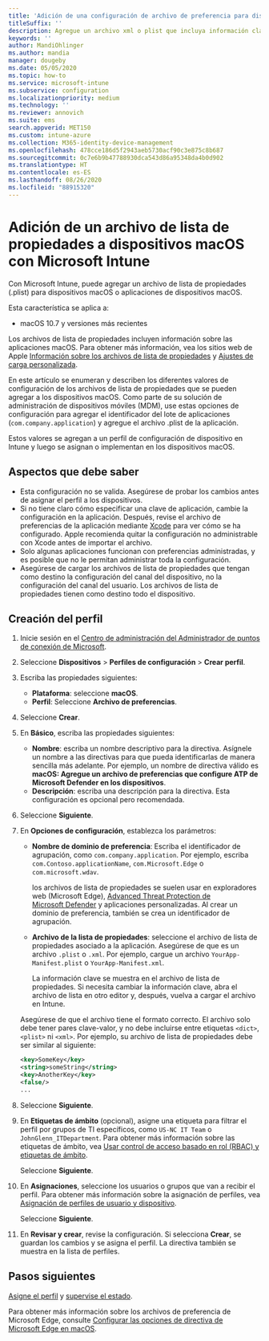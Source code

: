 ```yaml
---
title: 'Adición de una configuración de archivo de preferencia para dispositivos macOS en Microsoft Intune: Azure | Microsoft Docs'
titleSuffix: ''
description: Agregue un archivo xml o plist que incluya información clave sobre la aplicación. Use un perfil de configuración de dispositivo de archivo de preferencias para cambiar la información clave del archivo de lista de propiedades y asígnelo a sus dispositivos macOS.
keywords: ''
author: MandiOhlinger
ms.author: mandia
manager: dougeby
ms.date: 05/05/2020
ms.topic: how-to
ms.service: microsoft-intune
ms.subservice: configuration
ms.localizationpriority: medium
ms.technology: ''
ms.reviewer: annovich
ms.suite: ems
search.appverid: MET150
ms.custom: intune-azure
ms.collection: M365-identity-device-management
ms.openlocfilehash: 478cce186d5f2943aeb5730acf90c3e875c8b687
ms.sourcegitcommit: 0c7e6b9b47788930dca543d86a95348da4b0d902
ms.translationtype: HT
ms.contentlocale: es-ES
ms.lasthandoff: 08/26/2020
ms.locfileid: "88915320"
---
```

# <a name="add-a-property-list-file-to-macos-devices-using-microsoft-intune"></a>Adición de un archivo de lista de propiedades a dispositivos macOS con Microsoft Intune

Con Microsoft Intune, puede agregar un archivo de lista de propiedades (.plist) para dispositivos macOS o aplicaciones de dispositivos macOS.

Esta característica se aplica a:

- macOS 10.7 y versiones más recientes

Los archivos de lista de propiedades incluyen información sobre las aplicaciones macOS. Para obtener más información, vea los sitios web de Apple [Información sobre los archivos de lista de propiedades](https://developer.apple.com/library/archive/documentation/General/Reference/InfoPlistKeyReference/Articles/AboutInformationPropertyListFiles.html) y [Ajustes de carga personalizada](https://support.apple.com/guide/mdm/custom-mdm9abbdbe7/1/web/1).

En este artículo se enumeran y describen los diferentes valores de configuración de los archivos de lista de propiedades que se pueden agregar a los dispositivos macOS. Como parte de su solución de administración de dispositivos móviles (MDM), use estas opciones de configuración para agregar el identificador del lote de aplicaciones (`com.company.application`) y agregue el archivo .plist de la aplicación.

Estos valores se agregan a un perfil de configuración de dispositivo en Intune y luego se asignan o implementan en los dispositivos macOS.

## <a name="what-you-need-to-know"></a>Aspectos que debe saber

- Esta configuración no se valida. Asegúrese de probar los cambios antes de asignar el perfil a los dispositivos.
- Si no tiene claro cómo especificar una clave de aplicación, cambie la configuración en la aplicación. Después, revise el archivo de preferencias de la aplicación mediante [Xcode](https://developer.apple.com/xcode/) para ver cómo se ha configurado. Apple recomienda quitar la configuración no administrable con Xcode antes de importar el archivo.
- Solo algunas aplicaciones funcionan con preferencias administradas, y es posible que no le permitan administrar toda la configuración.
- Asegúrese de cargar los archivos de lista de propiedades que tengan como destino la configuración del canal del dispositivo, no la configuración del canal del usuario. Los archivos de lista de propiedades tienen como destino todo el dispositivo.

## <a name="create-the-profile"></a>Creación del perfil

1. Inicie sesión en el [Centro de administración del Administrador de puntos de conexión de Microsoft](https://go.microsoft.com/fwlink/?linkid=2109431).
2. Seleccione **Dispositivos** > **Perfiles de configuración** > **Crear perfil**.
3. Escriba las propiedades siguientes:

    - **Plataforma**: seleccione **macOS**.
    - **Perfil**: Seleccione **Archivo de preferencias**.

4. Seleccione **Crear**.
5. En **Básico**, escriba las propiedades siguientes:

    - **Nombre**: escriba un nombre descriptivo para la directiva. Asígnele un nombre a las directivas para que pueda identificarlas de manera sencilla más adelante. Por ejemplo, un nombre de directiva válido es **macOS: Agregue un archivo de preferencias que configure ATP de Microsoft Defender en los dispositivos**.
    - **Descripción**: escriba una descripción para la directiva. Esta configuración es opcional pero recomendada.

6. Seleccione **Siguiente**.

7. En **Opciones de configuración**, establezca los parámetros:

    - **Nombre de dominio de preferencia**: Escriba el identificador de agrupación, como `com.company.application`. Por ejemplo, escriba `com.Contoso.applicationName`, `com.Microsoft.Edge` o `com.microsoft.wdav`.

      los archivos de lista de propiedades se suelen usar en exploradores web (Microsoft Edge), [Advanced Threat Protection de Microsoft Defender](/windows/security/threat-protection/microsoft-defender-atp/microsoft-defender-atp-mac) y aplicaciones personalizadas. Al crear un dominio de preferencia, también se crea un identificador de agrupación.

    - **Archivo de la lista de propiedades**: seleccione el archivo de lista de propiedades asociado a la aplicación. Asegúrese de que es un archivo `.plist` o `.xml`. Por ejemplo, cargue un archivo `YourApp-Manifest.plist` o `YourApp-Manifest.xml`.

      La información clave se muestra en el archivo de lista de propiedades. Si necesita cambiar la información clave, abra el archivo de lista en otro editor y, después, vuelva a cargar el archivo en Intune.

    Asegúrese de que el archivo tiene el formato correcto. El archivo solo debe tener pares clave-valor, y no debe incluirse entre etiquetas `<dict>`, `<plist>` ni `<xml>`. Por ejemplo, su archivo de lista de propiedades debe ser similar al siguiente:

    ```xml
    <key>SomeKey</key>
    <string>someString</string>
    <key>AnotherKey</key>
    <false/>
    ...
    ```

8. Seleccione **Siguiente**.
9. En **Etiquetas de ámbito** (opcional), asigne una etiqueta para filtrar el perfil por grupos de TI específicos, como `US-NC IT Team` o `JohnGlenn_ITDepartment`. Para obtener más información sobre las etiquetas de ámbito, vea [Usar control de acceso basado en rol (RBAC) y etiquetas de ámbito](../fundamentals/scope-tags.md).

    Seleccione **Siguiente**.

10. En **Asignaciones**, seleccione los usuarios o grupos que van a recibir el perfil. Para obtener más información sobre la asignación de perfiles, vea [Asignación de perfiles de usuario y dispositivo](device-profile-assign.md).

    Seleccione **Siguiente**.

11. En **Revisar y crear**, revise la configuración. Si selecciona **Crear**, se guardan los cambios y se asigna el perfil. La directiva también se muestra en la lista de perfiles.

## <a name="next-steps"></a>Pasos siguientes

[Asigne el perfil](device-profile-assign.md) y [supervise el estado](device-profile-monitor.md).

Para obtener más información sobre los archivos de preferencia de Microsoft Edge, consulte [Configurar las opciones de directiva de Microsoft Edge en macOS](/deployedge/configure-microsoft-edge-on-mac).